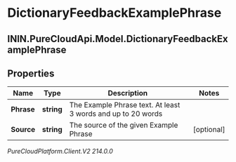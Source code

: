 # DictionaryFeedbackExamplePhrase

## ININ.PureCloudApi.Model.DictionaryFeedbackExamplePhrase

## Properties

|Name | Type | Description | Notes|
|------------ | ------------- | ------------- | -------------|
| **Phrase** | **string** | The Example Phrase text. At least 3 words and up to 20 words | |
| **Source** | **string** | The source of the given Example Phrase | [optional] |



_PureCloudPlatform.Client.V2 214.0.0_
